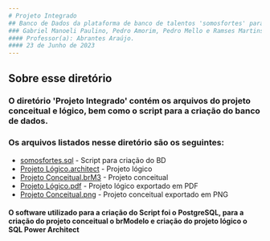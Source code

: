 ```yaml
---
# Projeto Integrado
## Banco de Dados da plataforma de banco de talentos 'somosfortes' para a empresa Fortes Engenharia.
### Gabriel Manoeli Paulino, Pedro Amorim, Pedro Mello e Ramses Martins.                                      
#### Professor(a): Abrantes Araújo.
#### 23 de Junho de 2023
---
```

## Sobre esse diretório
### O diretório 'Projeto Integrado' contém os arquivos do projeto conceitual e lógico, bem como o script para a criação do banco de dados.

### Os arquivos listados nesse diretório são os seguintes:

- [somosfortes.sql](https://github.com/GabrielmPaulino/uvv_bd1_cc1n/blob/main/Projeto%20Integrado/somosfortes.sql) - Script para criação do BD
- [Projeto Lógico.architect](https://github.com/GabrielmPaulino/uvv_bd1_cc1n/blob/main/Projeto%20Integrado/Projeto%20L%C3%B3gico.architect) - Projeto lógico
- [Projeto Conceitual.brM3](https://github.com/GabrielmPaulino/uvv_bd1_cc1n/blob/main/Projeto%20Integrado/Projeto%20Conceitual.brM3) - Projeto conceitual
- [Projeto Lógico.pdf](https://github.com/GabrielmPaulino/uvv_bd1_cc1n/blob/main/Projeto%20Integrado/Projeto%20L%C3%B3gico.pdf) - Projeto lógico exportado em PDF
- [Projeto Conceitual.png](https://github.com/GabrielmPaulino/uvv_bd1_cc1n/blob/main/Projeto%20Integrado/Projeto%20Conceitual.png) - Projeto conceitual exportado em PNG

#### O software utilizado para a criação do Script foi o PostgreSQL, para a criação do projeto conceitual o brModelo e criação do projeto lógico o SQL Power Architect

